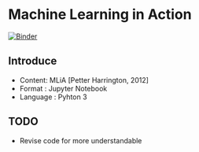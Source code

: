 # Machine Learning in Action
[![Binder](https://mybinder.org/badge_logo.svg)](https://mybinder.org/v2/gh/SmirkCao/MLiA/master)
## Introduce
- Content: MLiA [Petter Harrington, 2012]
- Format : Jupyter Notebook
- Language : Pyhton 3

## TODO
- Revise code for more understandable
